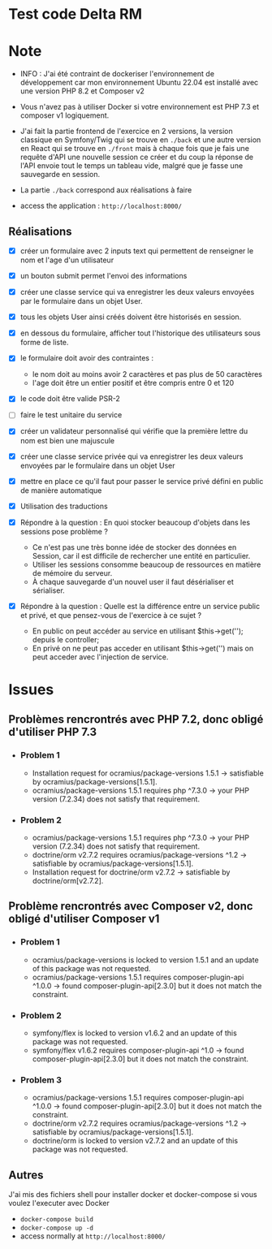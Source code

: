 
# Test code Delta RM

# Note

- INFO : J'ai été contraint de dockeriser l'environnement de développement car mon environnement Ubuntu 22.04 est installé avec une version PHP 8.2 et Composer v2

- Vous n'avez pas à utiliser Docker si votre environnement est PHP 7.3 et composer v1 logiquement.

- J'ai fait la partie frontend de l'exercice en 2 versions, la version classique en Symfony/Twig qui se trouve en `./back` et une autre version en React qui se trouve en `./front` mais à chaque fois que je fais une requête d'API une nouvelle session ce créer et du coup la réponse de l'API envoie tout le temps un tableau vide, malgré que je fasse une sauvegarde en session.
- La partie `./back` correspond aux réalisations à faire
- access the application : `http://localhost:8000/`

## Réalisations

- [X] créer un formulaire avec 2 inputs text qui permettent de renseigner le nom et l'age d'un utilisateur
- [X] un bouton submit permet l'envoi des informations
- [X] créer une classe service qui va enregistrer les deux valeurs envoyées par le formulaire dans un objet User.
- [X] tous les objets User ainsi créés doivent être historisés en session.
- [X] en dessous du formulaire, afficher tout l'historique des utilisateurs sous forme de liste.
- [X] le formulaire doit avoir des contraintes :
  - le nom doit au moins avoir 2 caractères et pas plus de 50 caractères
  - l'age doit être un entier positif et être compris entre 0 et 120
- [X] le code doit être valide PSR-2
- [ ] faire le test unitaire du service
- [X] créer un validateur personnalisé qui vérifie que la première lettre du nom est bien une majuscule
- [X] créer une classe service privée qui va enregistrer les deux valeurs envoyées par le formulaire dans un objet User
- [X] mettre en place ce qu'il faut pour passer le service privé défini en public de manière automatique
- [X] Utilisation des traductions

- [X] Répondre à la question : En quoi stocker beaucoup d'objets dans les sessions pose problème ?
  - Ce n'est pas une très bonne idée de stocker des données en Session, car il est difficile de rechercher une entité en particulier.
  - Utiliser les sessions consomme beaucoup de ressources en matière de mémoire du serveur.
  - À chaque sauvegarde d'un nouvel user il faut désérialiser et sérialiser.
- [X] Répondre à la question : Quelle est la différence entre un service public et privé, et que pensez-vous de
l'exercice à ce sujet ?
  - En public on peut accéder au service en utilisant $this->get(''); depuis le controller;
  - En privé on ne peut pas acceder en utilisant $this->get('') mais on peut acceder avec l'injection de service.

# Issues

## Problèmes rencrontrés avec PHP 7.2, donc obligé d'utiliser PHP 7.3

- ### Problem 1

  - Installation request for ocramius/package-versions 1.5.1 -> satisfiable by ocramius/package-versions[1.5.1].
  - ocramius/package-versions 1.5.1 requires php ^7.3.0 -> your PHP version (7.2.34) does not satisfy that requirement.

- ### Problem 2

  - ocramius/package-versions 1.5.1 requires php ^7.3.0 -> your PHP version (7.2.34) does not satisfy that requirement.
  - doctrine/orm v2.7.2 requires ocramius/package-versions ^1.2 -> satisfiable by ocramius/package-versions[1.5.1].
  - Installation request for doctrine/orm v2.7.2 -> satisfiable by doctrine/orm[v2.7.2].

## Problème rencrontrés avec Composer v2, donc obligé d'utiliser Composer v1

- ### Problem 1

  - ocramius/package-versions is locked to version 1.5.1 and an update of this package was not requested.
  - ocramius/package-versions 1.5.1 requires composer-plugin-api ^1.0.0 -> found composer-plugin-api[2.3.0] but it does not match the constraint.

- ### Problem 2

  - symfony/flex is locked to version v1.6.2 and an update of this package was not requested.
  - symfony/flex v1.6.2 requires composer-plugin-api ^1.0 -> found composer-plugin-api[2.3.0] but it does not match the constraint.

- ### Problem 3

  - ocramius/package-versions 1.5.1 requires composer-plugin-api ^1.0.0 -> found composer-plugin-api[2.3.0] but it does not match the constraint.
  - doctrine/orm v2.7.2 requires ocramius/package-versions ^1.2 -> satisfiable by ocramius/package-versions[1.5.1].
  - doctrine/orm is locked to version v2.7.2 and an update of this package was not requested.

## Autres

J'ai mis des fichiers shell pour installer docker et docker-compose si vous voulez l'executer avec Docker

- `docker-compose build`
- `docker-compose up -d`
- access normally at `http://localhost:8000/`
